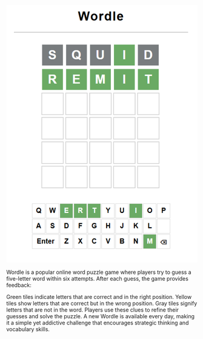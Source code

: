 <div align=center>
  
![Demo App](/sssss.png)

</div>
Wordle is a popular online word puzzle game where players try to guess a five-letter word within six attempts. After each guess, the game provides feedback:

Green tiles indicate letters that are correct and in the right position.
Yellow tiles show letters that are correct but in the wrong position.
Gray tiles signify letters that are not in the word.
Players use these clues to refine their guesses and solve the puzzle. A new Wordle is available every day, making it a simple yet addictive challenge that encourages strategic thinking and vocabulary skills.
